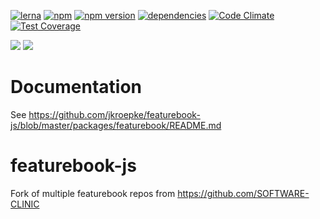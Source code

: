 [![lerna](https://img.shields.io/badge/maintained%20with-lerna-cc00ff.svg)](https://lerna.js.org/)
[![npm](https://img.shields.io/npm/dw/@jkroepke/featurebook)](https://www.npmjs.com/package/@jkroepke/featurebook)
[![npm version](https://img.shields.io/npm/v/@jkroepke/featurebook)](https://www.npmjs.com/package/@jkroepke/featurebook)
[![dependencies](https://david-dm.org/jkroepke/featurebook-js.svg)](https://david-dm.org/jkroepke/featurebook-js)
[![Code Climate](https://codeclimate.com/github/jkroepke/featurebook-js/badges/gpa.svg)](https://codeclimate.com/github/jkroepke/featurebook-js)
[![Test Coverage](https://codeclimate.com/github/jkroepke/featurebook-js/badges/coverage.svg)](https://codeclimate.com/github/jkroepke/featurebook-js/coverage)

![](https://github.com/jkroepke/featurebook-js/workflows/ci/badge.svg)
![](https://github.com/jkroepke/featurebook-js/workflows/codeclimate/badge.svg)

# Documentation

See https://github.com/jkroepke/featurebook-js/blob/master/packages/featurebook/README.md

# featurebook-js

Fork of multiple featurebook repos from https://github.com/SOFTWARE-CLINIC


